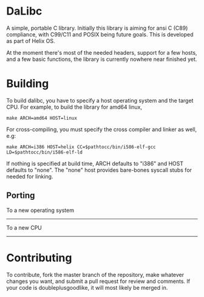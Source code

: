 DaLibc
======
A simple, portable C library.
Initially this library is aiming for ansi C (C89) compliance, with C99/C11 and POSIX being future goals. 
This is developed as part of Helix OS.

At the moment there's most of the needed headers, support for a few hosts, and a few basic functions,
the library is currently nowhere near finished yet.

Building
========
To build dalibc, you have to specify a host operating system and the target CPU.
For example, to build the library for amd64 linux,

    make ARCH=amd64 HOST=linux

For cross-compiling, you must specify the cross compiler and linker as well, e.g:

    make ARCH=i386 HOST=helix CC=$pathtocc/bin/i586-elf-gcc LD=$pathtocc/bin/i586-elf-ld

If nothing is specified at build time, ARCH defaults to "i386" and HOST defaults to "none".
The "none" host provides bare-bones syscall stubs for needed for linking.

Porting
-------
To a new operating system
- - - - - - - - - - - - -


To a new CPU
- - - - - - -


Contributing
============
To contribute, fork the master branch of the repository, make whatever changes you want,
and submit a pull request for review and comments. If your code is doubleplusgoodlike,
it will most likely be merged in.

